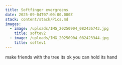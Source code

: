 ```yaml
---
title: Softfinger evergreens
date: 2025-09-04T07:00:00.000Z
stack: content/stack/Pics.md
images:
  - image: /uploads/IMG_20250904_082436743.jpg
    title: softev2
  - image: /uploads/IMG_20250904_082423344.jpg
    title: softev1
---
```


make friends with the tree its ok you can hold its hand

